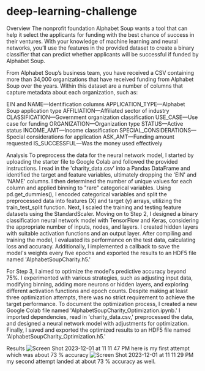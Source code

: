 # deep-learning-challenge

Overview
The nonprofit foundation Alphabet Soup wants a tool that can help it select the applicants for funding with the best chance of success in their ventures. With your knowledge of machine learning and neural networks, you’ll use the features in the provided dataset to create a binary classifier that can predict whether applicants will be successful if funded by Alphabet Soup.

From Alphabet Soup’s business team, you have received a CSV containing more than 34,000 organizations that have received funding from Alphabet Soup over the years. Within this dataset are a number of columns that capture metadata about each organization, such as:

EIN and NAME—Identification columns
APPLICATION_TYPE—Alphabet Soup application type
AFFILIATION—Affiliated sector of industry
CLASSIFICATION—Government organization classification
USE_CASE—Use case for funding
ORGANIZATION—Organization type
STATUS—Active status
INCOME_AMT—Income classification
SPECIAL_CONSIDERATIONS—Special considerations for application
ASK_AMT—Funding amount requested
IS_SUCCESSFUL—Was the money used effectively


Analysis
To preprocess the data for the neural network model, I started by uploading the starter file to Google Colab and followed the provided instructions. I read in the 'charity_data.csv' into a Pandas DataFrame and identified the target and feature variables, ultimately dropping the 'EIN' and 'NAME' columns. I then determined the number of unique values for each column and applied binning to "rare" categorical variables. Using pd.get_dummies(), I encoded categorical variables and split the preprocessed data into features (X) and target (y) arrays, utilizing the train_test_split function. Next, I scaled the training and testing feature datasets using the StandardScaler. Moving on to Step 2, I designed a binary classification neural network model with TensorFlow and Keras, considering the appropriate number of inputs, nodes, and layers. I created hidden layers with suitable activation functions and an output layer. After compiling and training the model, I evaluated its performance on the test data, calculating loss and accuracy. Additionally, I implemented a callback to save the model's weights every five epochs and exported the results to an HDF5 file named 'AlphabetSoupCharity.h5.'

For Step 3, I aimed to optimize the model's predictive accuracy beyond 75%. I experimented with various strategies, such as adjusting input data, modifying binning, adding more neurons or hidden layers, and exploring different activation functions and epoch counts. Despite making at least three optimization attempts, there was no strict requirement to achieve the target performance. To document the optimization process, I created a new Google Colab file named 'AlphabetSoupCharity_Optimization.ipynb.' I imported dependencies, read in 'charity_data.csv,' preprocessed the data, and designed a neural network model with adjustments for optimization. Finally, I saved and exported the optimized results to an HDF5 file named 'AlphabetSoupCharity_Optimization.h5.'

Results
![Screen Shot 2023-12-01 at 11 11 47 PM](https://github.com/Jordan3956/deep-learning-challenge/assets/136666362/57d96e38-3c85-4124-9449-af92bd9be5d1)
here is my first attempt which was about 73 % accuracy
![Screen Shot 2023-12-01 at 11 11 29 PM](https://github.com/Jordan3956/deep-learning-challenge/assets/136666362/128c2371-fefc-4957-9322-abc65fa1967f)
my second attempt landed at about 73 % accuracy as well.


